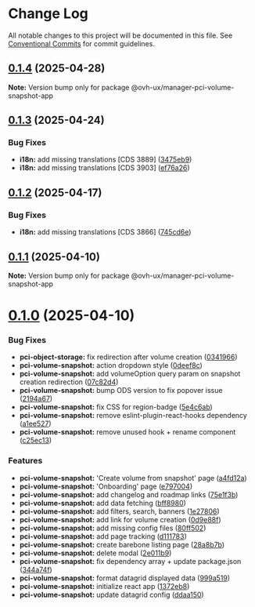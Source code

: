 # Change Log

All notable changes to this project will be documented in this file.
See [Conventional Commits](https://conventionalcommits.org) for commit guidelines.

## [0.1.4](https://github.com/ovh/manager/compare/@ovh-ux/manager-pci-volume-snapshot-app@0.1.3...@ovh-ux/manager-pci-volume-snapshot-app@0.1.4) (2025-04-28)

**Note:** Version bump only for package @ovh-ux/manager-pci-volume-snapshot-app





## [0.1.3](https://github.com/ovh/manager/compare/@ovh-ux/manager-pci-volume-snapshot-app@0.1.2...@ovh-ux/manager-pci-volume-snapshot-app@0.1.3) (2025-04-24)


### Bug Fixes

* **i18n:** add missing translations [CDS 3889] ([3475eb9](https://github.com/ovh/manager/commit/3475eb9a4c16b4efdf870ccdc1fc2252e15178e2))
* **i18n:** add missing translations [CDS 3903] ([ef76a26](https://github.com/ovh/manager/commit/ef76a26dfc5de9ca2511032eb9f0b37f1ef66b59))





## [0.1.2](https://github.com/ovh/manager/compare/@ovh-ux/manager-pci-volume-snapshot-app@0.1.1...@ovh-ux/manager-pci-volume-snapshot-app@0.1.2) (2025-04-17)


### Bug Fixes

* **i18n:** add missing translations [CDS 3866] ([745cd6e](https://github.com/ovh/manager/commit/745cd6ef5993c4af4390efa6b4bf7eccd58d2198))





## [0.1.1](https://github.com/ovh/manager/compare/@ovh-ux/manager-pci-volume-snapshot-app@0.1.0...@ovh-ux/manager-pci-volume-snapshot-app@0.1.1) (2025-04-10)

**Note:** Version bump only for package @ovh-ux/manager-pci-volume-snapshot-app





# [0.1.0](https://github.com/ovh/manager/compare/@ovh-ux/manager-pci-volume-snapshot-app@0.0.0...@ovh-ux/manager-pci-volume-snapshot-app@0.1.0) (2025-04-10)


### Bug Fixes

* **pci-object-storage:** fix redirection after volume creation ([0341966](https://github.com/ovh/manager/commit/034196676d5845dda351e1eb26a680a18df23550))
* **pci-volume-snapshot:** action dropdown style ([0deef8c](https://github.com/ovh/manager/commit/0deef8cef9095b1c02a99b7b0c7c192b5d5204b2))
* **pci-volume-snapshot:** add volumeOption query param on snapshot creation redirection ([07c82d4](https://github.com/ovh/manager/commit/07c82d400a6066e4d0469e7bdd6baa4e7f230879))
* **pci-volume-snapshot:** bump ODS version to fix popover issue ([2194a67](https://github.com/ovh/manager/commit/2194a670fa94e238a2951db22e7b09fa461459ba))
* **pci-volume-snapshot:** fix CSS for region-badge ([5e4c6ab](https://github.com/ovh/manager/commit/5e4c6aba0f7df5b5e7b8b8ae273de41fc6a37b55))
* **pci-volume-snapshot:** remove eslint-plugin-react-hooks dependency ([a1ee527](https://github.com/ovh/manager/commit/a1ee527f342ec24c9ba9a175d285ee6125c2a421))
* **pci-volume-snapshot:** remove unused hook + rename component ([c25ec13](https://github.com/ovh/manager/commit/c25ec135d0f8fb2439aa1557acedec728d98c898))


### Features

* **pci-volume-snapshot:** 'Create volume from snapshot' page ([a4fd12a](https://github.com/ovh/manager/commit/a4fd12ae1a2ec086bb851add6ef9da90d8214104))
* **pci-volume-snapshot:** 'Onboarding' page ([e797004](https://github.com/ovh/manager/commit/e79700449a48dfeacaec0987a3ce0b16e7ea61aa))
* **pci-volume-snapshot:** add changelog and roadmap links ([75e1f3b](https://github.com/ovh/manager/commit/75e1f3b0f079518ff3fe714bbf285fce54acea0b))
* **pci-volume-snapshot:** add data fetching ([bff8980](https://github.com/ovh/manager/commit/bff8980a7369579a5ad6a918107afddfc89623a3))
* **pci-volume-snapshot:** add filters, search, banners ([1e27806](https://github.com/ovh/manager/commit/1e278067b58ca31135ebacb35e33da705429dc67))
* **pci-volume-snapshot:** add link for volume creation ([0d9e88f](https://github.com/ovh/manager/commit/0d9e88f5ae5339f3001e10ed5a0759c453b82539))
* **pci-volume-snapshot:** add missing config files ([80ff502](https://github.com/ovh/manager/commit/80ff502bed4ad6e2a3f493c235cfac0f5d9b83c3))
* **pci-volume-snapshot:** add page tracking ([d111783](https://github.com/ovh/manager/commit/d111783405e5d50d94f6d85563da0d7c5fdc4d9a))
* **pci-volume-snapshot:** create barebone listing page ([28a8b7b](https://github.com/ovh/manager/commit/28a8b7b71cb837a06622ac8524cdfd3131335010))
* **pci-volume-snapshot:** delete modal ([2e011b9](https://github.com/ovh/manager/commit/2e011b91e6dc060650f8afb32574d84b1ce8bbe6))
* **pci-volume-snapshot:** fix dependency array + update package.json ([344a74f](https://github.com/ovh/manager/commit/344a74f740981464771f3410f5be4f7ef8c643d2))
* **pci-volume-snapshot:** format datagrid displayed data ([999a519](https://github.com/ovh/manager/commit/999a51906ebf30b551cce7dd1cc3c9cf419de1e5))
* **pci-volume-snapshot:** initialize react app ([1372eb8](https://github.com/ovh/manager/commit/1372eb869d4569e81e60a60ccab0cd9ad137c872))
* **pci-volume-snapshot:** update datagrid config ([ddaa150](https://github.com/ovh/manager/commit/ddaa1507a20985cf060aab9f095d1a4182292218))

